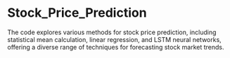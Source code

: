 # Stock_Price_Prediction
The code explores various methods for stock price prediction, including statistical mean calculation, linear regression, and LSTM neural networks, offering a diverse range of techniques for forecasting stock market trends.
